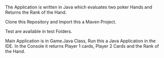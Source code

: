 The Application is written in Java which evaluates two poker Hands and Returns the Rank of the Hand.

Clone this Repository and Import this a Maven Project.

Test are available in test Folders.

Main Application is in Game.Java Class, Run this a Java Application in the IDE. In the Console it returns Player 1 cards, Player 2 Cards and the Rank of the Hand.